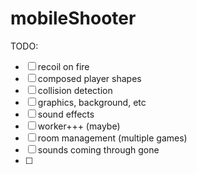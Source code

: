 # mobileShooter

TODO:
- [ ] recoil on fire
- [ ] composed player shapes 
- [ ] collision detection
- [ ] graphics, background, etc
- [ ] sound effects
- [ ] worker+++ (maybe)
- [ ] room management (multiple games)
- [ ] sounds coming through gone
- [ ] 